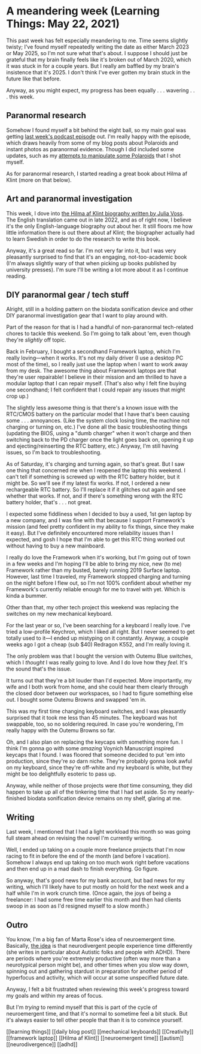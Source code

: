 # A meandering week (Learning Things: May 22, 2021)

This past week has felt especially meandering to me. Time seems slightly twisty; I've found myself repeatedly writing the date as either March 2023 or May 2025, so I'm not sure what that's about. I suppose I should just be grateful that my brain finally feels like it's broken out of March 2020, which it was stuck in for a couple years. But I really am baffled by my brain's insistence that it's 2025. I don't think I've ever gotten my brain stuck in the future like that before.

Anyway, as you might expect, my progress has been equally . . . wavering . . . this week. 

## Paranormal research
Somehow I found myself a bit behind the eight ball, so my main goal was getting [last week's podcast episode](https://www.buriedsecretspodcast.com/instant-photography-nostalgia-and-the-paranormal/) out. I'm really happy with the episode, which draws heavily from some of my blog posts about Polaroids and instant photos as paranormal evidence. Though I did included some updates, such as my [attempts to manipulate some Polaroids](https://www.buriedsecretspodcast.com/instant-photography-nostalgia-and-the-paranormal/) that I shot myself.

As for paranormal research, I started reading a great book about Hilma af Klint (more on that below).

## Art and paranormal investigation
This week, I dove into [the Hilma af Klint biography written by Julia Voss](https://press.uchicago.edu/ucp/books/book/chicago/H/bo180517543.html). The English translation came out in late 2022, and as of right now, I believe it's the only English-language biography out about her. It still floors me how little information there is out there about af Klint; the biographer actually had to learn Swedish in order to do the research to write this book. 

Anyway, it's a great read so far. I'm not very far into it, but I was very pleasantly surprised to find that it's an engaging, not-too-academic book (I'm always slightly wary of that when picking up books published by university presses). I'm sure I'll be writing a lot more about it as I continue reading.

## DIY paranormal gear / tech stuff
Alright, still in a holding pattern on the biodata sonification device and other DIY paranormal investigation gear that I want to play around with. 

Part of the reason for that is I had a handful of non-paranormal tech-related chores to tackle this weekend. So I'm going to talk about 'em, even though they're *slightly* off topic.

Back in February, I bought a secondhand Framework laptop, which I'm really loving—when it works. It's not my daily driver (I use a desktop PC most of the time), so I really just use the laptop when I want to work away from my desk. The awesome thing about Framework laptops are that they're user repairable! I believe in their mission and am thrilled to have a modular laptop that I can repair myself. (That's also why I felt fine buying one secondhand; I felt confident that I could repair any issues that might crop up.) 

The slightly less awesome thing is that there's a known issue with the RTC/CMOS battery on the particular model that I have that's been causing some . . . annoyances. (Like the system clock losing time, the machine not charging or turning on, etc.) I've done all the basic troubleshooting things (updating the BIOS, using a "dumb charger" when it won't charge and then switching back to the PD charger once the light goes back on, opening it up and ejecting/reinserting the RTC battery, etc.) Anyway, I'm still having issues, so I'm back to troubleshooting. 

As of Saturday, it's charging and turning again, so that's great. But I saw one thing that concerned me when I reopened the laptop this weekend. I can't tell if something is screwed up with the RTC battery holder, but it might be. So we'll see if my latest fix works. If not, I ordered a new rechargeable RTC battery. So I'll replace it if it glitches out again and see whether that works. If not, and if there's something wrong with the RTC battery holder, that's . . . not great.

I expected some fiddliness when I decided to buy a used, 1st gen laptop by a new company, and I was fine with that because I support Framework's mission (and feel pretty confident in my ability to fix things, since they make it easy). But I've definitely encountered more reliability issues than I expected, and gosh I hope that I'm able to get this RTC thing worked out without having to buy a new mainboard.

I really do love the Framework when it's working, but I'm going out of town in a few weeks and I'm hoping I'll be able to bring my nice, new (to me) Framework rather than my busted, barely running 2019 Surface laptop. However, last time I traveled, my Framework stopped charging and turning on the night before I flew out, so I'm not 100% confident about whether my Framework's currently reliable enough for me to travel with yet. Which is kinda a bummer.

Other than that, my other tech project this weekend was replacing the switches on my new mechanical keyboard. 

For the last year or so, I've been searching for a keyboard I really love. I've tried a low-profile Keychron, which I liked all right. But I never seemed to get totally used to it—I ended up mistyping on it constantly. Anyway, a couple weeks ago I got a cheap (sub $40) Redragon K552, and I'm really loving it. 

The only problem was that I bought the version with Outemu Blue switches, which I *thought* I was really going to love. And I do love how they *feel*. It's the sound that's the issue. 

It turns out that they're a bit louder than I'd expected. More importantly, my wife and I both work from home, and she could hear them clearly through the closed door between our workspaces, so I had to figure something else out. I bought some Outemu Browns and swapped 'em in. 

This was my first time changing keyboard switches, and I was pleasantly surprised that it took me less than 45 minutes. The keyboard was hot swappable, too, so no soldering required. In case you're wondering, I'm really happy with the Outemu Browns so far. 

Oh, and I also plan on replacing the keycaps with something more fun. I think I'm gonna go with some *amazing* Voynich Manuscript inspired keycaps that I found. I was floored that someone decided to put 'em into production, since they're *so* darn niche. They're probably gonna look awful on my keyboard, since they're off-white and my keyboard is white, but they might be too delightfully esoteric to pass up.

Anyway, while neither of those projects were *that* time consuming, they did happen to take up all of the tinkering time that I had set aside. So my nearly-finished biodata sonification device remains on my shelf, glaring at me.

## Writing
Last week, I mentioned that I had a light workload this month so was going full steam ahead on revising the novel I'm currently writing. 

Well, I ended up taking on a couple more freelance projects that I'm now racing to fit in before the end of the month (and before I vacation). Somehow I always end up taking on too much work right before vacations and then end up in a mad dash to finish everything. Go figure.

So anyway, that's good news for my bank account, but bad news for my writing, which I'll likely have to put mostly on hold for the next week and a half while I'm in work crunch time. (Once again, the joys of being a freelancer: I had some free time earlier this month and then had clients swoop in as soon as I'd resigned myself to a slow month.)

## Outro
You know, I'm a big fan of Marta Rose's idea of neuroemergent time. Basically, [the idea](https://www.martarose.com/freeresources) is that neurodivergent people experience time differently (she writes in particular about Autistic folks and people with ADHD). There are periods where you're extremely productive (often way more than a neurotypical person might be), and other times when you slow way down, spinning out and gathering stardust in preparation for another period of hyperfocus and activity, which will occur at some unspecified future date. 

Anyway, I felt a bit frustrated when reviewing this week's progress toward my goals and within my areas of focus. 

But I'm *trying* to remind myself that this is part of the cycle of neuroemergent time, and that it's normal to sometime feel a bit stuck. But it's always easier to tell other people that than it is to convince yourself.

[[learning things]] [[daily blog post]]
[[mechanical keyboards]]
[[Creativity]]
[[framework laptop]]
[[Hilma af Klint]]
[[neuroemergent time]]
[[autism]]
[[neurodivergence]]
[[adhd]]